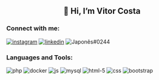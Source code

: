 <h2 align="center"> 👀 Hi, I’m Vitor Costa </h2>


### Connect with me:
[![instagram](https://user-images.githubusercontent.com/69697560/154495378-9fd24963-1fab-400a-adcf-415196dd7154.png)](https://www.instagram.com/vitsk8_/) 
[![linkedin](https://user-images.githubusercontent.com/69697560/154497284-e81a0e8b-ee25-410e-89a4-3b0c1b5faf0f.png)](https://www.linkedin.com/in/vitor-costa-80a71220b/) 
![Japonês#0244](https://user-images.githubusercontent.com/69697560/154499740-9c0ae965-f914-4f98-aaf9-83bd1af0c6b3.png) 

### Languages and Tools:

![php](https://user-images.githubusercontent.com/69697560/154499324-57ddc63b-171e-4c4a-b688-f1b685354ee8.png)
![docker](https://user-images.githubusercontent.com/69697560/154499312-1d3ba482-e66d-418e-8949-dd3877d31d8b.png)
![js](https://user-images.githubusercontent.com/69697560/154499327-3d52961f-311f-4925-9ab3-d1b085418de3.png)
![mysql](https://user-images.githubusercontent.com/69697560/154499329-6bb1b128-701f-4179-bddc-fb6d28f18369.png)
![html-5](https://user-images.githubusercontent.com/69697560/154499317-b1686df8-5dfa-49e2-8e8f-2ac2a7394b07.png)
![css](https://user-images.githubusercontent.com/69697560/154499318-eb37b2da-4c92-4b60-aad8-1f84d3ec1c85.png)
![bootstrap](https://user-images.githubusercontent.com/69697560/154499323-b6149e6a-40f5-4799-b4ab-20170e97466d.png)
